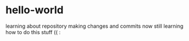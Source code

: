 # hello-world
learning about repository
making changes and commits now
still learning how to do this stuff (( :
